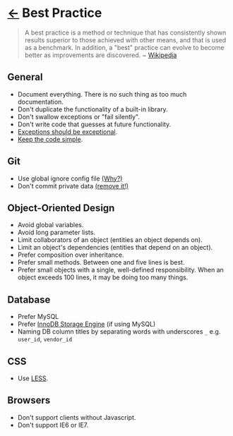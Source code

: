 [←](../) Best Practice
======================

> A best practice is a method or technique that has consistently shown results
> superior to those achieved with other means, and that is used as a benchmark.
> In addition, a "best" practice can evolve to become better as improvements are
> discovered.
> ~ [Wikipedia][1]


General
-------

* Document everything. There is no such thing as too much documentation.
* Don't duplicate the functionality of a built-in library.
* Don't swallow exceptions or "fail silently".
* Don't write code that guesses at future functionality.
* [Exceptions should be exceptional][2].
* [Keep the code simple][3].


Git
---

* Use global ignore config file [(Why?)][6]
* Don't commit private data [(remove it!)][7]


Object-Oriented Design
----------------------

* Avoid global variables.
* Avoid long parameter lists.
* Limit collaborators of an object (entities an object depends on).
* Limit an object's dependencies (entities that depend on an object).
* Prefer composition over inheritance.
* Prefer small methods. Between one and five lines is best.
* Prefer small objects with a single, well-defined responsibility. When an
  object exceeds 100 lines, it may be doing too many things.


Database
--------

* Prefer MySQL
* Prefer [InnoDB Storage Engine][5] (if using MySQL)
* Naming DB column titles by separating words with underscores `_` e.g. 
  `user_id`, `vendor_id`


CSS
---

* Use [LESS][4].


Browsers
--------

* Don't support clients without Javascript.
* Don't support IE6 or IE7.


[1]: http://en.wikipedia.org/wiki/Best_practice
[2]: http://pragmatictips.com/34
[3]: http://code.mumak.net/2012/02/simple-made-easy.html
[4]: http://lesscss.org/
[5]: http://en.wikipedia.org/wiki/InnoDB
[6]: http://kingori.co/minutae/2013/04/global-ignores/
[7]: https://help.github.com/articles/remove-sensitive-data
